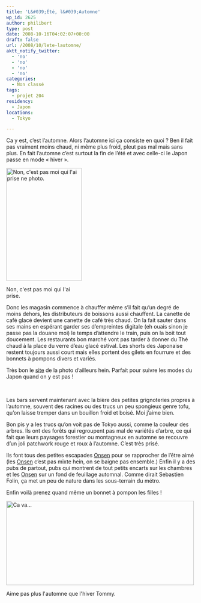 ```yaml
---
title: 'L&#039;Été, l&#039;Automne'
wp_id: 2625
author: philibert
type: post
date: 2008-10-16T04:02:07+00:00
draft: false
url: /2008/10/lete-lautomne/
aktt_notify_twitter:
  - 'no'
  - 'no'
  - 'no'
  - 'no'
categories:
  - Non classé
tags:
  - projet 204
residency:
  - Japon
locations:
  - Tokyo

---
```

Ca y est, c&rsquo;est l&rsquo;automne. Alors l&rsquo;automne ici ça consiste en quoi ? Ben il fait pas vraiment moins chaud, ni même plus froid, pleut pas mal mais sans plus. En fait l&rsquo;automne c&rsquo;est surtout la fin de l&rsquo;été et avec celle-ci le Japon passe en mode « hiver ».

<div id="attachment_341" class="wp-caption alignright" style="max-width: 201px">
  <a href="http://www.japanesestreets.com/"><img class="size-medium wp-image-341" title="80906-4338" src="http://benmerde.com/wp-content/uploads/80906-4338-201x300.jpg" alt="Non, c'est pas moi qui l'ai prise ne photo." width="201" height="300" /></a>
  
  <p class="wp-caption-text">
    Non, c'est pas moi qui l'ai prise.
  </p>
</div>

Donc les magasin commence à chauffer même s&rsquo;il fait qu&rsquo;un degré de moins dehors, les distributeurs de boissons aussi chauffent. La canette de café glacé devient une canette de café très chaud. On la fait sauter dans ses mains en espérant garder ses d&#8217;empreintes digitale (eh ouais sinon je passe pas la douane moi) le temps d&rsquo;attendre le train, puis on la boit tout doucement. Les restaurants bon marché vont pas tarder à donner du Thé chaud à la place du verre d&rsquo;eau glacé estival. Les shorts des Japonaise restent toujours aussi court mais elles portent des gilets en fourrure et des bonnets à pompons divers et variés.

Très bon le <a title="Japanese Streets" href="http://www.japanesestreets.com/" target="_blank">site</a> de la photo d&rsquo;ailleurs hein. Parfait pour suivre les modes du Japon quand on y est pas !

 

Les bars servent maintenant avec la bière des petites grignoteries propres à l&rsquo;automne, souvent des racines ou des trucs un peu spongieux genre tofu, qu&rsquo;on laisse tremper dans un bouillon froid et boisé. Moi j&rsquo;aime bien.

Bon pis y a les trucs qu&rsquo;on voit pas de Tokyo aussi, comme la couleur des arbres. Ils ont des forêts qui regroupent pas mal de variétés d&rsquo;arbre, ce qui fait que leurs paysages forestier ou montagneux en automne se recouvre d&rsquo;un joli patchwork rouge et roux à l&rsquo;automne. C&rsquo;est très prisé.

Ils font tous des petites escapades <a title="Onsen" href="http://fr.wikipedia.org/wiki/Onsen" target="_blank">Onsen</a> pour se rapprocher de l&rsquo;être aimé (les <a title="Onsen" href="http://fr.wikipedia.org/wiki/Onsen" target="_blank">Onsen</a> c&rsquo;est pas mixte hein, on se baigne pas ensemble.) Enfin il y a des pubs de partout, pubs qui montrent de tout petits encarts sur les chambres et les <a title="Onsen" href="http://fr.wikipedia.org/wiki/Onsen" target="_blank">Onsen</a> sur un fond de feuillage automnal. Comme dirait Sebastien Folin, ça met un peu de nature dans les sous-terrain du métro.

Enfin voilà prenez quand même un bonnet à pompon les filles !

<div id="attachment_342" class="wp-caption aligncenter" style="max-width: 500px">
  <a href="http://benmerde.com/wp-content/uploads/img_3159.jpg"><img class="size-full wp-image-342" title="img_3159" src="http://benmerde.com/wp-content/uploads/img_3159.jpg" alt="Ca va..." width="500" height="224" /></a>
  
  <p class="wp-caption-text">
    Aime pas plus l'automne que l'hiver Tommy.
  </p>
</div>